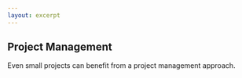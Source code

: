 ```yaml
---
layout: excerpt
---
```


## Project Management

Even small projects can benefit from a project management approach.
